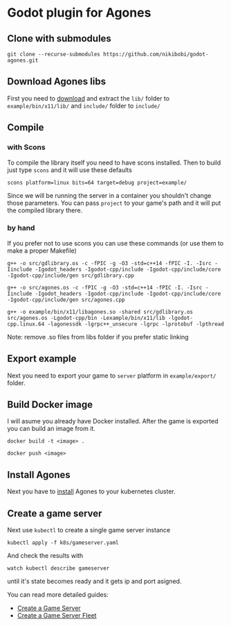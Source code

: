 # Godot plugin for Agones

## Clone with submodules
`git clone --recurse-submodules https://github.com/nikibobi/godot-agones.git`

## Download Agones libs
First you need to [download](https://github.com/GoogleCloudPlatform/agones/releases/download/v0.2.0/agonessdk-0.2.0-dev-linux-arch_64.tar.gz) and extract the `lib/` folder to `example/bin/x11/lib/` and `include/` folder to `include/`

## Compile

### with Scons
To compile the library itself you need to have scons installed. Then to build just type `scons`
and it will use these defaults

`scons platform=linux bits=64 target=debug project=example/`

Since we will be running the server in a container you shouldn't change those parameters. You can pass `project` to your game's path and it will put the compiled library there.

### by hand
If you prefer not to use scons you can use these commands (or use them to make a proper Makefile)
```
g++ -o src/gdlibrary.os -c -fPIC -g -O3 -std=c++14 -fPIC -I. -Isrc -Iinclude -Igodot_headers -Igodot-cpp/include -Igodot-cpp/include/core -Igodot-cpp/include/gen src/gdlibrary.cpp

g++ -o src/agones.os -c -fPIC -g -O3 -std=c++14 -fPIC -I. -Isrc -Iinclude -Igodot_headers -Igodot-cpp/include -Igodot-cpp/include/core -Igodot-cpp/include/gen src/agones.cpp

g++ -o example/bin/x11/libagones.so -shared src/gdlibrary.os src/agones.os -Lgodot-cpp/bin -Lexample/bin/x11/lib -lgodot-cpp.linux.64 -lagonessdk -lgrpc++_unsecure -lgrpc -lprotobuf -lpthread
```
Note: remove .so files from libs folder if you prefer static linking

## Export example
Next you need to export your game to `server` platform in `example/export/` folder.

## Build Docker image
I will asume you already have Docker installed. After the game is exported you can build an image from it.

`docker build -t <image> .`

`docker push <image>`

## Install Agones
Next you have to [install](https://github.com/GoogleCloudPlatform/agones/blob/master/install/README.md) Agones to your kubernetes cluster.

## Create a game server
Next use `kubectl` to create a single game server instance

`kubectl apply -f k8s/gameserver.yaml`

And check the results with

`watch kubectl describe gameserver`

until it's state becomes ready and it gets ip and port asigned.

You can read more detailed guides:
- [Create a Game Server](https://github.com/GoogleCloudPlatform/agones/blob/master/docs/create_gameserver.md)
- [Create a Game Server Fleet](https://github.com/GoogleCloudPlatform/agones/blob/master/docs/create_fleet.md)

